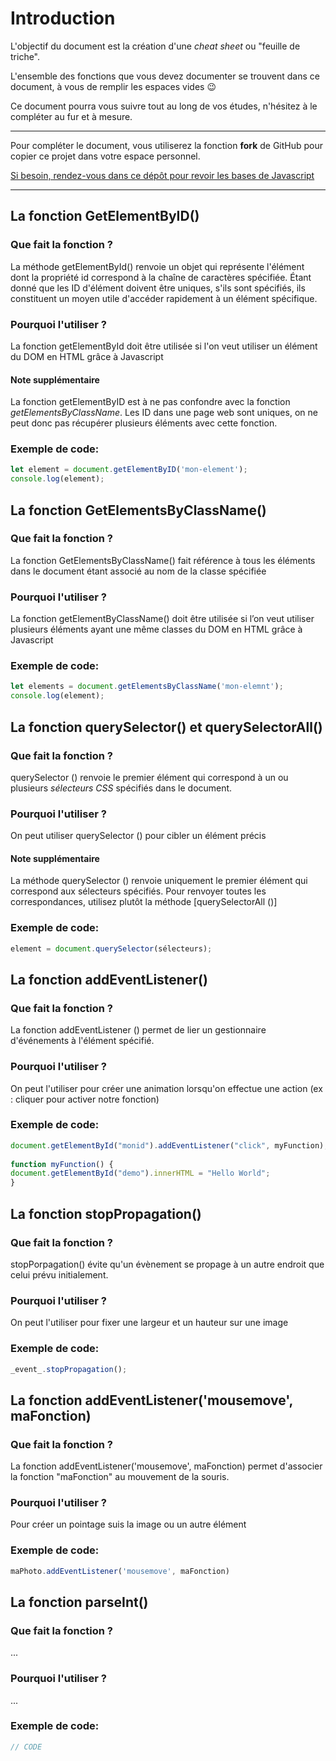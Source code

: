 # Introduction

L'objectif du document est la création d'une *cheat sheet* ou "feuille de triche". 

L'ensemble des fonctions que vous devez documenter se trouvent dans ce document, à vous de  remplir les espaces vides 😉

Ce document pourra vous suivre tout au long de vos études, n'hésitez à le compléter au fur et à mesure.

---

Pour compléter le document, vous utiliserez la fonction **fork** de GitHub pour copier ce projet dans votre espace personnel.

[Si besoin, rendez-vous dans ce dépôt pour revoir les bases de Javascript](https://github.com/Maxence-Machu/javascript-basic-memo)

---

## La fonction GetElementByID()

### Que fait la fonction ?
La méthode getElementById() renvoie un objet qui représente l'élément dont la propriété  id correspond à la chaîne de caractères spécifiée.
Étant donné que les ID d'élément doivent être uniques, s'ils sont spécifiés, ils constituent un moyen utile d'accéder rapidement à un élément spécifique.

### Pourquoi l'utiliser ?
La fonction getElementById doit être utilisée si l'on veut utiliser un élément du DOM en HTML grâce à Javascript 

#### Note supplémentaire
La fonction getElementByID est à ne pas confondre avec la fonction *getElementsByClassName*. 
Les ID dans une page web sont uniques, on ne peut donc pas récupérer plusieurs éléments avec cette fonction. 

### Exemple de code:
```javascript
let element = document.getElementByID('mon-element');
console.log(element);
```

## La fonction GetElementsByClassName()

### Que fait la fonction ?

La fonction GetElementsByClassName() fait référence à tous les éléments dans le document étant associé au nom de la classe spécifiée


### Pourquoi l'utiliser ?

La fonction getElementByClassName() doit être utilisée si l’on veut utiliser plusieurs éléments ayant une même classes du DOM en HTML grâce à Javascript

### Exemple de code:
```javascript
let elements = document.getElementsByClassName('mon-elemnt');
console.log(element);
```

## La fonction querySelector() et querySelectorAll()

### Que fait la fonction ?
querySelector () renvoie le premier élément qui correspond à un ou plusieurs _sélecteurs CSS_ spécifiés dans le document.

### Pourquoi l'utiliser ?
On peut utiliser querySelector () pour cibler un élément précis

#### Note supplémentaire
La méthode querySelector () renvoie uniquement le premier élément qui correspond aux sélecteurs spécifiés. Pour renvoyer toutes les correspondances, utilisez plutôt la méthode [querySelectorAll ()]

### Exemple de code:
```javascript
element = document.querySelector(sélecteurs);
```


## La fonction addEventListener()

### Que fait la fonction ?

La fonction addEventListener () permet de lier un gestionnaire d'événements à l'élément spécifié.

### Pourquoi l'utiliser ?
On peut l'utiliser pour créer une animation lorsqu'on effectue une action (ex : cliquer pour activer notre fonction)

### Exemple de code:
```javascript
document.getElementById("monid").addEventListener("click", myFunction);  
  
function myFunction() {  
document.getElementById("demo").innerHTML = "Hello World";  
}
```

## La fonction stopPropagation()

### Que fait la fonction ?
stopPorpagation() évite qu'un évènement se propage à un autre endroit que celui prévu initialement.


### Pourquoi l'utiliser ?
On peut l'utiliser pour fixer une largeur et un hauteur sur une image 

### Exemple de code:
```javascript
_event_.stopPropagation();
```

## La fonction addEventListener('mousemove', maFonction)

### Que fait la fonction ?
La fonction addEventListener('mousemove', maFonction) permet d'associer la fonction "maFonction" au mouvement de la souris.

### Pourquoi l'utiliser ?
Pour créer un pointage suis la image ou un autre élément 

### Exemple de code:
```javascript
maPhoto.addEventListener('mousemove', maFonction)
```

## La fonction parseInt()

### Que fait la fonction ?
...

### Pourquoi l'utiliser ?
...

### Exemple de code:
```javascript
// CODE
```
